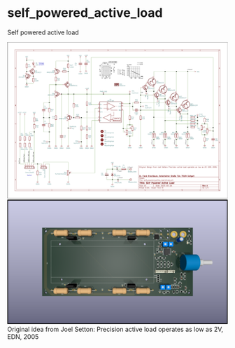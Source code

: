 # self_powered_active_load

Self powered active load

![Schematics](self_powered_active_load_schematics.png)
![Schematics](self_powered_active_load.png)
Original idea from
Joel Setton: Precision active load operates as low as 2V, EDN, 2005
